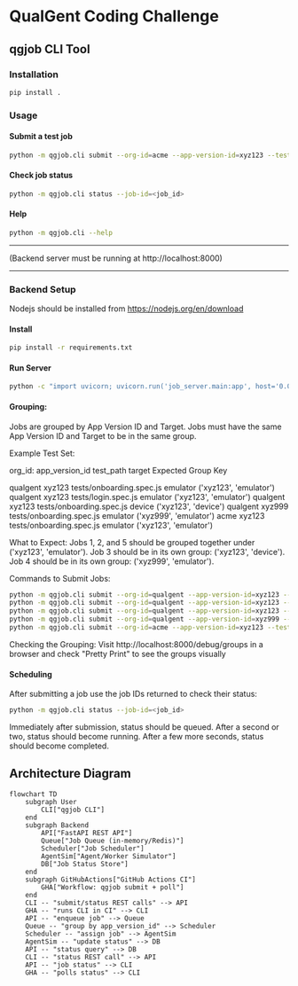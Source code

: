 # QualGent Coding Challenge

## qgjob CLI Tool

### Installation

```sh
pip install .
```

### Usage


#### Submit a test job

```sh
python -m qgjob.cli submit --org-id=acme --app-version-id=xyz123 --test=tests/onboarding.spec.js --target=emulator
```

#### Check job status

```sh
python -m qgjob.cli status --job-id=<job_id>
```

#### Help

```sh
python -m qgjob.cli --help
```

---

(Backend server must be running at http://localhost:8000)

---


### Backend Setup

Nodejs should be installed from https://nodejs.org/en/download

#### Install

```sh
pip install -r requirements.txt
```
#### Run Server

```sh
python -c "import uvicorn; uvicorn.run('job_server.main:app', host='0.0.0.0', port=8000, reload=True)"
```


#### Grouping:

Jobs are grouped by App Version ID and Target. Jobs must have the same App Version ID and Target to be in the same group.

Example Test Set:

org_id:	    app_version_id	    test_path	            target	    Expected Group Key

qualgent	    xyz123	    tests/onboarding.spec.js	emulator	('xyz123', 'emulator')
qualgent	    xyz123	    tests/login.spec.js	        emulator	('xyz123', 'emulator')
qualgent	    xyz123	    tests/onboarding.spec.js	device	    ('xyz123', 'device')
qualgent	    xyz999	    tests/onboarding.spec.js	emulator	('xyz999', 'emulator')
acme	        xyz123	    tests/onboarding.spec.js	emulator	('xyz123', 'emulator')



What to Expect:
Jobs 1, 2, and 5 should be grouped together under ('xyz123', 'emulator').
Job 3 should be in its own group: ('xyz123', 'device').
Job 4 should be in its own group: ('xyz999', 'emulator').


Commands to Submit Jobs:
```sh
python -m qgjob.cli submit --org-id=qualgent --app-version-id=xyz123 --test=tests/onboarding.spec.js --target=emulator
python -m qgjob.cli submit --org-id=qualgent --app-version-id=xyz123 --test=tests/login.spec.js --target=emulator
python -m qgjob.cli submit --org-id=qualgent --app-version-id=xyz123 --test=tests/onboarding.spec.js --target=device
python -m qgjob.cli submit --org-id=qualgent --app-version-id=xyz999 --test=tests/onboarding.spec.js --target=emulator
python -m qgjob.cli submit --org-id=acme --app-version-id=xyz123 --test=tests/onboarding.spec.js --target=emulator
```

Checking the Grouping:
Visit http://localhost:8000/debug/groups in a browser and check "Pretty Print" to see the groups visually


#### Scheduling

After submitting a job use the job IDs returned to check their status:

```sh
python -m qgjob.cli status --job-id=<job_id>
```
Immediately after submission, status should be queued.
After a second or two, status should become running.
After a few more seconds, status should become completed.





## Architecture Diagram

```mermaid
flowchart TD
    subgraph User
        CLI["qgjob CLI"]
    end
    subgraph Backend
        API["FastAPI REST API"]
        Queue["Job Queue (in-memory/Redis)"]
        Scheduler["Job Scheduler"]
        AgentSim["Agent/Worker Simulator"]
        DB["Job Status Store"]
    end
    subgraph GitHubActions["GitHub Actions CI"]
        GHA["Workflow: qgjob submit + poll"]
    end
    CLI -- "submit/status REST calls" --> API
    GHA -- "runs CLI in CI" --> CLI
    API -- "enqueue job" --> Queue
    Queue -- "group by app_version_id" --> Scheduler
    Scheduler -- "assign job" --> AgentSim
    AgentSim -- "update status" --> DB
    API -- "status query" --> DB
    CLI -- "status REST call" --> API
    API -- "job status" --> CLI
    GHA -- "polls status" --> CLI
``` 
